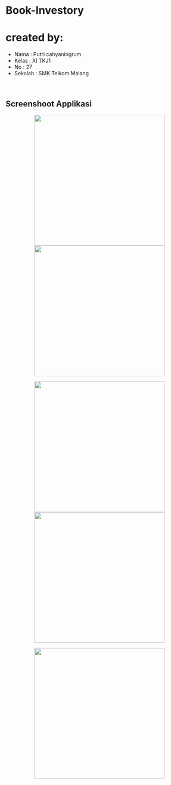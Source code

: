 # Book-Investory
<h1>created by: </h1>

* Nama : Putri cahyaningrum 
* Kelas : XI TKJ1
* No : 27
* Sekolah : SMK Telkom Malang </br>
<br>
<h2>Screenshoot Applikasi</h2>

<p align="center">

<img src="https://cloud.githubusercontent.com/assets/26400727/25088477/dcb0717c-23a0-11e7-8498-b9e76f2de179.PNG" width="350"/>
<img src="https://cloud.githubusercontent.com/assets/26400727/25088478/dcb3e366-23a0-11e7-9b66-88e16456e57b.PNG" width="350"/>
</p>
<p align="center">
<img src="https://cloud.githubusercontent.com/assets/26400727/25088479/dcb7cc6a-23a0-11e7-9bde-c622be248d98.PNG" width="350"/> 
<img src="https://cloud.githubusercontent.com/assets/26400727/25088481/dcbb51a0-23a0-11e7-98eb-b84f7301a9d7.PNG" width="350"/>
</p>
<p align="center">
<img src="https://cloud.githubusercontent.com/assets/26400727/25088480/dcb98c8a-23a0-11e7-827b-5f09a7b2b10e.PNG" width="350"/>
</p>
